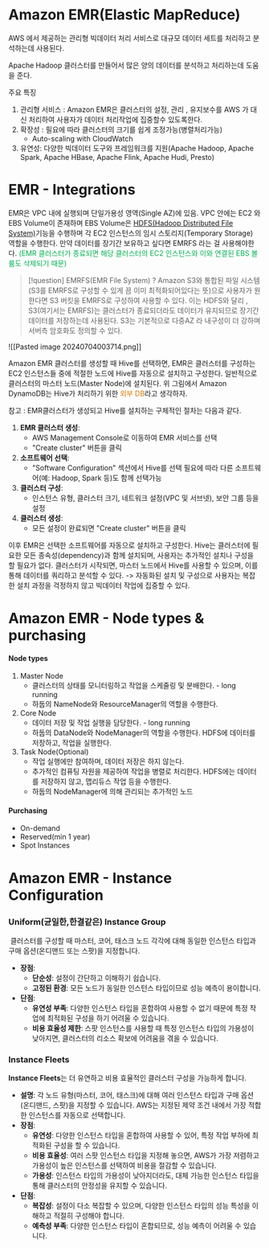 # Amazon EMR(Elastic MapReduce)
AWS 에서 제공하는 관리형 빅데이터 처리 서비스로 대규모 데이터 세트를 처리하고 분석하는데 
사용된다. 

Apache Hadoop 클러스터를 만들어서 많은 양의 데이터를 분석하고 처리하는데 도움을 준다. 

주요 특징
1. 관리형 서비스 : Amazon EMR은 클러스터의 설정, 관리 , 유지보수를 AWS 가 대신 처리하여
사용자가 데이터 처리작업에 집중할수 있도록한다.
2. 확장성 : 필요에 따라 클러스터의 크기를 쉽게 조정가능(병렬처리가능) 
	- Auto-scaling with CloudWatch
3. 유연성: 다양한 빅데이터 도구와 프레임워크를 지원(Apache Hadoop, Apache Spark, Apache HBase, Apache Flink, Apache Hudi, Presto)

# EMR - Integrations
EMR은 VPC 내에 실행되며 단일가용성 영역(Single AZ)에 있음. 
VPC 안에는 EC2 와 EBS Volume이 존재하며 EBS Volume은 [HDFS(Hadoop Distributed File System)](Hadoop)기능을 수행하며 각 EC2 인스턴스의 임시 스토리지(Temporary Storage) 역할을 수행한다.
만약 데이터를 장기간 보유하고 싶다면 EMRFS 라는 걸 사용해야한다. <font color="#00b050">(EMR 클러스터가 종료되면 해당 클러스터의 EC2 인스턴스와 이와 연결된 EBS 볼륨도 삭제되기 때문)</font>

>[!question] EMRFS(EMR File System) ?
>Amazon S3와 통합된 파일 시스템(S3를 EMRFS로 구성할 수 있게 끔 이미 최적화되어있다는 뜻)으로 
>사용자가 원한다면 S3 버킷을 EMRFS로 구성하여 사용할 수 있다. 
>이는 HDFS와 달리 , S3(여기서는 EMRFS)는 클러스터가 종료되더라도 데이터가 유지되므로 장기간 데이터를 저장하는데 사용된다. S3는 기본적으로 다중AZ 라 내구성이 더 강하며 서버측 암호화도 정의할 수 있다.  
>


![[Pasted image 20240704003714.png]]

Amazon EMR 클러스터를 생성할 때 Hive를 선택하면, EMR은 클러스터를 구성하는 EC2 인스턴스들 중에 적절한 노드에 Hive를 자동으로 설치하고 구성한다. 일반적으로 클러스터의 마스터 노드(Master Node)에 설치된다. 위 그림에서 Amazon DynamoDB는 Hive가 처리하기 위한 <font color="#de7802">외부 DB</font>라고 생각하자.  

참고 : EMR클러스터가 생성되고 Hive를 설치하는 구체적인 절차는 다음과 같다. 
1. **EMR 클러스터 생성**:
    - AWS Management Console로 이동하여 EMR 서비스를 선택
    - "Create cluster" 버튼을 클릭
2. **소프트웨어 선택**:
    - "Software Configuration" 섹션에서 Hive를 선택 필요에 따라 다른 소프트웨어(예: Hadoop, Spark 등)도 함께 선택가능
3. **클러스터 구성**:
    - 인스턴스 유형, 클러스터 크기, 네트워크 설정(VPC 및 서브넷), 보안 그룹 등을 설정
4. **클러스터 생성**:
    - 모든 설정이 완료되면 "Create cluster" 버튼을 클릭

이후 EMR은 선택한 소프트웨어를 자동으로 설치하고 구성한다. Hive는 클러스터에 필요한 모든 종속성(dependency)과 함께 설치되며, 사용자는 추가적인 설치나 구성을 할 필요가 없다. 클러스터가 시작되면, 마스터 노드에서 Hive를 사용할 수 있으며, 이를 통해 데이터를 쿼리하고 분석할 수 있다. 
 -> 자동화된 설치 및 구성으로 사용자는 복잡한 설치 과정을 걱정하지 않고 빅데이터 작업에 집중할 수 있다. 

# Amazon EMR - Node types & purchasing

#### Node types
1. Master Node
	* 클러스터의 상태를 모니터링하고 작업을 스케줄링 및 분배한다. - long running
	* 하둡의 NameNode와 ResourceManager의 역할을 수행한다.
2. Core Node
	*  데이터 저장 및 작업 실행을 담당한다. - long running
	* 하둡의 DataNode와 NodeManager의 역할을 수행한다. HDFS에 데이터를 저장하고, 작업을 실행한다.
3. Task Node(Optional)
	* 작업 실행에만 참여하며, 데이터 저장은 하지 않는다.
	* 추가적인 컴퓨팅 자원을 제공하여 작업을 병렬로 처리한다. HDFS에는 데이터를 저장하지 않고, 맵리듀스 작업 등을 수행한다.
	*  하둡의 NodeManager에 의해 관리되는 추가적인 노드

#### Purchasing
* On-demand
* Reserved(min 1 year)
* Spot Instances

# Amazon EMR - Instance Configuration

### Uniform(균일한,한결같은) Instance Group
 클러스터를 구성할 때 마스터, 코어, 태스크 노드 각각에 대해 동일한 인스턴스 타입과 구매 옵션(온디맨드 또는 스팟)을 지정합니다.
- **장점**:
    - **단순성**: 설정이 간단하고 이해하기 쉽습니다.
    - **고정된 환경**: 모든 노드가 동일한 인스턴스 타입이므로 성능 예측이 용이합니다.
- **단점**:
    - **유연성 부족**: 다양한 인스턴스 타입을 혼합하여 사용할 수 없기 때문에 특정 작업에 최적화된 구성을 하기 어려울 수 있습니다.
    - **비용 효율성 제한**: 스팟 인스턴스를 사용할 때 특정 인스턴스 타입의 가용성이 낮아지면, 클러스터의 리소스 확보에 어려움을 겪을 수 있습니다.
### Instance Fleets
**Instance Fleets**는 더 유연하고 비용 효율적인 클러스터 구성을 가능하게 합니다.

- **설명**: 각 노드 유형(마스터, 코어, 태스크)에 대해 여러 인스턴스 타입과 구매 옵션(온디맨드, 스팟)을 지정할 수 있습니다. AWS는 지정된 제약 조건 내에서 가장 적합한 인스턴스를 자동으로 선택합니다.
- **장점**:
    - **유연성**: 다양한 인스턴스 타입을 혼합하여 사용할 수 있어, 특정 작업 부하에 최적화된 구성을 할 수 있습니다.
    - **비용 효율성**: 여러 스팟 인스턴스 타입을 지정해 놓으면, AWS가 가장 저렴하고 가용성이 높은 인스턴스를 선택하여 비용을 절감할 수 있습니다.
    - **가용성**: 인스턴스 타입의 가용성이 낮아지더라도, 대체 가능한 인스턴스 타입을 통해 클러스터의 안정성을 유지할 수 있습니다.
- **단점**:
    - **복잡성**: 설정이 다소 복잡할 수 있으며, 다양한 인스턴스 타입의 성능 특성을 이해하고 적절히 구성해야 합니다.
    - **예측성 부족**: 다양한 인스턴스 타입이 혼합되므로, 성능 예측이 어려울 수 있습니다.